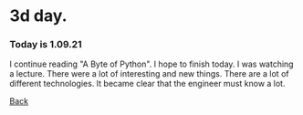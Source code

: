 # 3d day.
### Today is 1.09.21
I continue reading "A Byte of Python". I hope to finish today.
I was watching a lecture. There were a lot of interesting and new things. There are a lot of different technologies. It became clear that the engineer must know a lot.

[Back](README.md)
